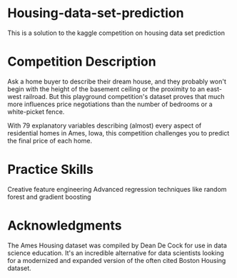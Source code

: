 # Housing-data-set-prediction
This is a solution to the kaggle competition on housing data set prediction
# Competition Description
Ask a home buyer to describe their dream house, and they probably won't begin with the height of the basement ceiling or the proximity to an east-west railroad. But this playground competition's dataset proves that much more influences price negotiations than the number of bedrooms or a white-picket fence.

With 79 explanatory variables describing (almost) every aspect of residential homes in Ames, Iowa, this competition challenges you to predict the final price of each home.

# Practice Skills
Creative feature engineering 
Advanced regression techniques like random forest and gradient boosting
# Acknowledgments
The Ames Housing dataset was compiled by Dean De Cock for use in data science education. It's an incredible alternative for data scientists looking for a modernized and expanded version of the often cited Boston Housing dataset.